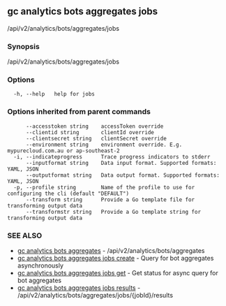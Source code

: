 ## gc analytics bots aggregates jobs

/api/v2/analytics/bots/aggregates/jobs

### Synopsis

/api/v2/analytics/bots/aggregates/jobs

### Options

```
  -h, --help   help for jobs
```

### Options inherited from parent commands

```
      --accesstoken string    accessToken override
      --clientid string       clientId override
      --clientsecret string   clientSecret override
      --environment string    environment override. E.g. mypurecloud.com.au or ap-southeast-2
  -i, --indicateprogress      Trace progress indicators to stderr
      --inputformat string    Data input format. Supported formats: YAML, JSON
      --outputformat string   Data output format. Supported formats: YAML, JSON
  -p, --profile string        Name of the profile to use for configuring the cli (default "DEFAULT")
      --transform string      Provide a Go template file for transforming output data
      --transformstr string   Provide a Go template string for transforming output data
```

### SEE ALSO

* [gc analytics bots aggregates](gc_analytics_bots_aggregates.html)	 - /api/v2/analytics/bots/aggregates
* [gc analytics bots aggregates jobs create](gc_analytics_bots_aggregates_jobs_create.html)	 - Query for bot aggregates asynchronously
* [gc analytics bots aggregates jobs get](gc_analytics_bots_aggregates_jobs_get.html)	 - Get status for async query for bot aggregates
* [gc analytics bots aggregates jobs results](gc_analytics_bots_aggregates_jobs_results.html)	 - /api/v2/analytics/bots/aggregates/jobs/{jobId}/results


